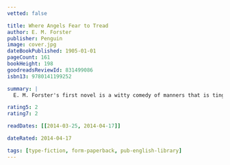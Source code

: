 ```yaml
---
vetted: false

title: Where Angels Fear to Tread
author: E. M. Forster
publisher: Penguin
image: cover.jpg
dateBookPublished: 1905-01-01
pageCount: 161
bookHeight: 198
goodreadsReviewId: 831499086
isbn13: 9780141199252

summary: |
  E. M. Forster's first novel is a witty comedy of manners that is tinged with tragedy. It tells the story of Lilia Herriton, who proves to be an embarrasment to her late husband's family as, in the small Tuscan town of Monteriano, she begins a relationship with a much younger man - classless, uncouth and highly unsuitable. A subtle attack on decorous Edwardian values and humanely sympathetic portrayal of the clash of two cultures, Where Angels Fear to Tread is also a profound exploration of character and virtue.

rating5: 2
rating7: 2

readDates: [[2014-03-25, 2014-04-17]]

dateRated: 2014-04-17

tags: [type-fiction, form-paperback, pub-english-library]
---
```

